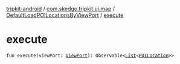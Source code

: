 [tripkit-android](../../index.md) / [com.skedgo.tripkit.ui.map](../index.md) / [DefaultLoadPOILocationsByViewPort](index.md) / [execute](./execute.md)

# execute

`fun execute(viewPort: `[`ViewPort`](../../com.skedgo.tripkit.ui.map.home/-view-port/index.md)`): Observable<`[`List`](https://kotlinlang.org/api/latest/jvm/stdlib/kotlin.collections/-list/index.html)`<`[`POILocation`](../-p-o-i-location/index.md)`>>`